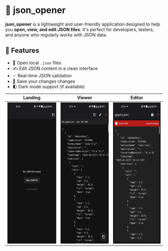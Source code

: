 # 🧩 json_opener

**json_opener** is a lightweight and user-friendly application designed to help you **open, view, and edit JSON files**. It's perfect for developers, testers, and anyone who regularly works with JSON data.

## 🚀 Features

- 📂 Open local `.json` files
- ✍️ Edit JSON content in a clean interface
- ✅ Real-time JSON validation
- 💾 Save your changes changes 
- 🌓 Dark mode support (if available)

| Landing | Viewer | Editor |
|---------|--------|--------|
| <img src="screenshots/landing.png" width="200" height="450"/> | <img src="screenshots/viewer.png" width="200" height="450"/> | <img src="screenshots/editor.png" width="200" height="450"/> |


